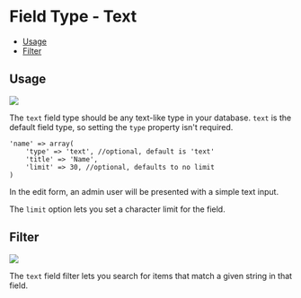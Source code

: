 # Field Type - Text

- [Usage](#usage)
- [Filter](#filter)

<a name="usage"></a>
## Usage

<img src="https://raw.github.com/FrozenNode/Laravel-Administrator/master/examples/images/field-type-text.png" />

The `text` field type should be any text-like type in your database. `text` is the default field type, so setting the `type` property isn't required.

    'name' => array(
        'type' => 'text', //optional, default is 'text'
        'title' => 'Name',
        'limit' => 30, //optional, defaults to no limit
    )

In the edit form, an admin user will be presented with a simple text input.

The `limit` option lets you set a character limit for the field.

<a name="filter"></a>
## Filter

<img src="https://raw.github.com/FrozenNode/Laravel-Administrator/master/examples/images/field-type-text-filter.png" />

The `text` field filter lets you search for items that match a given string in that field.